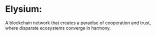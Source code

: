 # Elysium: 

A blockchain network that creates a paradise of cooperation and trust, where disparate ecosystems converge in harmony.
